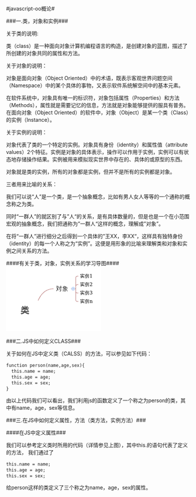 #javascript-oo概论#

###一.类，对象和实例###

关于类的说明:

类（class）是一种面向对象计算机编程语言的构造，是创建对象的蓝图，描述了所创建的对象共同的属性和方法。


关于对象的说明：

对象是面向对象（Object Oriented）中的术语，既表示客观世界问题空间（Namespace）中的某个具体的事物，又表示软件系统解空间中的基本元素。

在软件系统中，对象具有唯一的标识符，对象包括属性（Properties）和方法（Methods），属性就是需要记忆的信息，方法就是对象能够提供的服具有普务。在面向对象（Object Oriented）的软件中，对象（Object）是某一个类（Class）的实例（Instance）。

关于实例的说明：

对象代表了类的一个特定的实例。对象具有身份（identity）和属性值（attribute values）2个特征。实例是对象的具体表示，操作可以作用于实例，实例可以有状态地存储操作结果。实例被用来模拟现实世界中存在的、具体的或原型的东西。

对象就是类的实例，所有的对象都是实例，但并不是所有的实例都是对象。

三者用来比喻的关系：

我们可以说“人”是一个类，是一个抽象概念，比如有男人女人等等的一个通称的概念称之为类。

同时“一群人”的就区别了与”人“的关系，是有具体数量的，但是也是一个在小范围宏观的抽象概念，我们把通称为”一群人“这样的概念，理解成”对象”。

在将“一群人”进行细分之后得到一个具体的”王XX，李XX“，这样具有独特身份（identity）的每一个人称之为“实例”。这便是用形象的比喻来理解类和对象和实例之间关系的方法。

####有关于类，对象，实例关系的学习导图####
![类](./2.png)



###二.JS中如何定义CLASS###

关于如何在JS中定义类（CALSS）的方法，可以参见如下代码：

```
function person(name,age,sex){
  this.name = name;
  this.age = age;
  this.sex = sex;
}

```
由以上代码我们可以看出，我们利用js的函数定义了一个称之为person的类，其中有name，age，sex等信息。

###三.在JS中如何定义属性，方法（类方法，实例方法）###

####在JS中定义属性###

我们可以参考定义类时所用的代码（详情参见上图），其中this.的语句代表了定义的方法，
我们通过了
```
this.name = name;
this.age = age;
this.sex = sex;
```
给person这样的类定义了三个称之为name，age，sex的属性。

####
